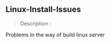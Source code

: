 Linux-Install-Issues
-------------------------------------------------

> Description :

Problems In the way of build linux server
